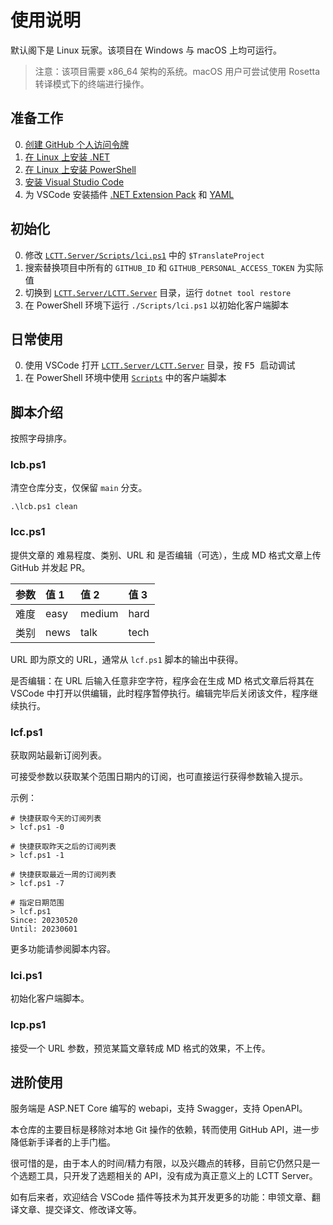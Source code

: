 # 使用说明

默认阁下是 Linux 玩家。该项目在 Windows 与 macOS 上均可运行。

> 注意：该项目需要 x86_64 架构的系统。macOS 用户可尝试使用 Rosetta 转译模式下的终端进行操作。

## 准备工作

0. [创建 GitHub 个人访问令牌](https://docs.github.com/zh/authentication/keeping-your-account-and-data-secure/managing-your-personal-access-tokens)
1. [在 Linux 上安装 .NET](https://learn.microsoft.com/zh-cn/dotnet/core/install/linux)
2. [在 Linux 上安装 PowerShell](https://learn.microsoft.com/zh-cn/powershell/scripting/install/installing-powershell-on-linux?view=powershell-7.3)
3. [安装 Visual Studio Code](https://code.visualstudio.com/Download)
4. 为 VSCode 安装插件 [.NET Extension Pack](https://marketplace.visualstudio.com/items?itemName=ms-dotnettools.vscode-dotnet-pack) 和 [YAML](https://marketplace.visualstudio.com/items?itemName=redhat.vscode-yaml)

## 初始化

0. 修改 [`LCTT.Server/Scripts/lci.ps1`](LCTT.Server/Scripts/lci.ps1) 中的 `$TranslateProject`
1. 搜索替换项目中所有的 `GITHUB_ID` 和 `GITHUB_PERSONAL_ACCESS_TOKEN` 为实际值
2. 切换到 [`LCTT.Server/LCTT.Server`](LCTT.Server/LCTT.Server) 目录，运行 `dotnet tool restore`
3. 在 PowerShell 环境下运行 `./Scripts/lci.ps1` 以初始化客户端脚本

## 日常使用

0. 使用 VSCode 打开 [`LCTT.Server/LCTT.Server`](LCTT.Server/LCTT.Server) 目录，按 <kbd>F5</kdb> 启动调试
1. 在 PowerShell 环境中使用 [`Scripts`](LCTT.Server/LCTT.Server/Scripts) 中的客户端脚本

## 脚本介绍

按照字母排序。

### lcb.ps1

清空仓库分支，仅保留 `main` 分支。

```
.\lcb.ps1 clean
```

### lcc.ps1

提供文章的 难易程度、类别、URL 和 是否编辑（可选），生成 MD 格式文章上传 GitHub 并发起 PR。

| 参数 | 值 1 | 值 2 | 值 3 |
| :- | :- | :- | :- |
| 难度 | easy | medium | hard |
| 类别 | news | talk | tech |

URL 即为原文的 URL，通常从 `lcf.ps1` 脚本的输出中获得。

是否编辑：在 URL 后输入任意非空字符，程序会在生成 MD 格式文章后将其在 VSCode 中打开以供编辑，此时程序暂停执行。编辑完毕后关闭该文件，程序继续执行。

### lcf.ps1

获取网站最新订阅列表。

可接受参数以获取某个范围日期内的订阅，也可直接运行获得参数输入提示。

示例：

```
# 快捷获取今天的订阅列表
> lcf.ps1 -0

# 快捷获取昨天之后的订阅列表
> lcf.ps1 -1

# 快捷获取最近一周的订阅列表
> lcf.ps1 -7

# 指定日期范围
> lcf.ps1
Since: 20230520
Until: 20230601
```

更多功能请参阅脚本内容。

### lci.ps1

初始化客户端脚本。

### lcp.ps1

接受一个 URL 参数，预览某篇文章转成 MD 格式的效果，不上传。

## 进阶使用

服务端是 ASP.NET Core 编写的 webapi，支持 Swagger，支持 OpenAPI。

本仓库的主要目标是移除对本地 Git 操作的依赖，转而使用 GitHub API，进一步降低新手译者的上手门槛。

很可惜的是，由于本人的时间/精力有限，以及兴趣点的转移，目前它仍然只是一个选题工具，只开发了选题相关的 API，没有成为真正意义上的 LCTT Server。

如有后来者，欢迎结合 VSCode 插件等技术为其开发更多的功能：申领文章、翻译文章、提交译文、修改译文等。
